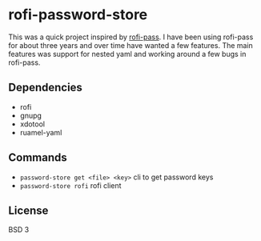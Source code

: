 # rofi-password-store

This was a quick project inspired by
[rofi-pass](https://github.com/carnager/rofi-pass). I have been using
rofi-pass for about three years and over time have wanted a few
features. The main features was support for nested yaml and working
around a few bugs in rofi-pass.

## Dependencies
 
 - rofi
 - gnupg
 - xdotool
 - ruamel-yaml

## Commands

 - `password-store get <file> <key>` cli to get password keys
 - `password-store rofi` rofi client

## License

BSD 3
